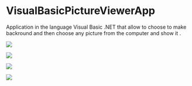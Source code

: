# VisualBasicPictureViewerApp
Application in the language Visual Basic .NET that allow  to choose to make  backround and then choose any  picture  from the computer and  show it .

![](https://pbs.twimg.com/media/FVX3ABPWYAEeyFV?format=png&name=900x900)

![](https://pbs.twimg.com/media/FVX3Ax-WUAYMrJy?format=png&name=900x900)

![](https://pbs.twimg.com/media/FVX3BgHWYAEq3h_?format=png&name=900x900)

![](https://pbs.twimg.com/media/FVX3CQ0WQAIpsXk?format=png&name=900x900)

